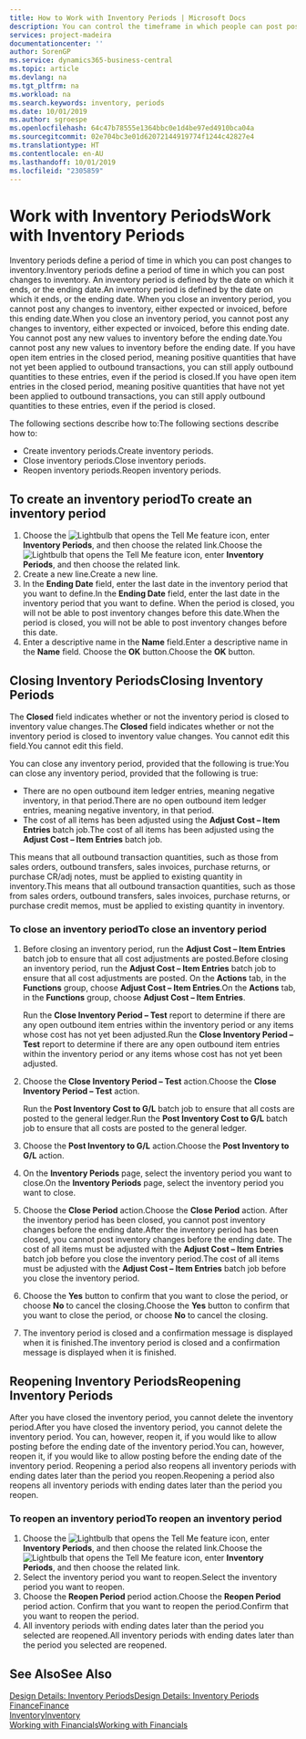 ```yaml
---
title: How to Work with Inventory Periods | Microsoft Docs
description: You can control the timeframe in which people can post post changes to inventory by defining inventory periods.
services: project-madeira
documentationcenter: ''
author: SorenGP
ms.service: dynamics365-business-central
ms.topic: article
ms.devlang: na
ms.tgt_pltfrm: na
ms.workload: na
ms.search.keywords: inventory, periods
ms.date: 10/01/2019
ms.author: sgroespe
ms.openlocfilehash: 64c47b78555e1364bbc0e1d4be97ed4910bca04a
ms.sourcegitcommit: 02e704bc3e01d62072144919774f1244c42827e4
ms.translationtype: HT
ms.contentlocale: en-AU
ms.lasthandoff: 10/01/2019
ms.locfileid: "2305859"
---
```

# <a name="work-with-inventory-periods"></a><span data-ttu-id="01dc3-103">Work with Inventory Periods</span><span class="sxs-lookup"><span data-stu-id="01dc3-103">Work with Inventory Periods</span></span>
<span data-ttu-id="01dc3-104">Inventory periods define a period of time in which you can post changes to inventory.</span><span class="sxs-lookup"><span data-stu-id="01dc3-104">Inventory periods define a period of time in which you can post changes to inventory.</span></span> <span data-ttu-id="01dc3-105">An inventory period is defined by the date on which it ends, or the ending date.</span><span class="sxs-lookup"><span data-stu-id="01dc3-105">An inventory period is defined by the date on which it ends, or the ending date.</span></span> <span data-ttu-id="01dc3-106">When you close an inventory period, you cannot post any changes to inventory, either expected or invoiced, before this ending date.</span><span class="sxs-lookup"><span data-stu-id="01dc3-106">When you close an inventory period, you cannot post any changes to inventory, either expected or invoiced, before this ending date.</span></span> <span data-ttu-id="01dc3-107">You cannot post any new values to inventory before the ending date.</span><span class="sxs-lookup"><span data-stu-id="01dc3-107">You cannot post any new values to inventory before the ending date.</span></span> <span data-ttu-id="01dc3-108">If you have open item entries in the closed period, meaning positive quantities that have not yet been applied to outbound transactions, you can still apply outbound quantities to these entries, even if the period is closed.</span><span class="sxs-lookup"><span data-stu-id="01dc3-108">If you have open item entries in the closed period, meaning positive quantities that have not yet been applied to outbound transactions, you can still apply outbound quantities to these entries, even if the period is closed.</span></span>  

<span data-ttu-id="01dc3-109">The following sections describe how to:</span><span class="sxs-lookup"><span data-stu-id="01dc3-109">The following sections describe how to:</span></span>  

* <span data-ttu-id="01dc3-110">Create inventory periods.</span><span class="sxs-lookup"><span data-stu-id="01dc3-110">Create inventory periods.</span></span>  
* <span data-ttu-id="01dc3-111">Close inventory periods.</span><span class="sxs-lookup"><span data-stu-id="01dc3-111">Close inventory periods.</span></span>  
* <span data-ttu-id="01dc3-112">Reopen inventory periods.</span><span class="sxs-lookup"><span data-stu-id="01dc3-112">Reopen inventory periods.</span></span>  

## <a name="to-create-an-inventory-period"></a><span data-ttu-id="01dc3-113">To create an inventory period</span><span class="sxs-lookup"><span data-stu-id="01dc3-113">To create an inventory period</span></span>  
1. <span data-ttu-id="01dc3-114">Choose the ![Lightbulb that opens the Tell Me feature](media/ui-search/search_small.png "Tell me what you want to do") icon, enter **Inventory Periods**, and then choose the related link.</span><span class="sxs-lookup"><span data-stu-id="01dc3-114">Choose the ![Lightbulb that opens the Tell Me feature](media/ui-search/search_small.png "Tell me what you want to do") icon, enter **Inventory Periods**, and then choose the related link.</span></span>  
2. <span data-ttu-id="01dc3-115">Create a new line.</span><span class="sxs-lookup"><span data-stu-id="01dc3-115">Create a new line.</span></span>  
3. <span data-ttu-id="01dc3-116">In the **Ending Date** field, enter the last date in the inventory period that you want to define.</span><span class="sxs-lookup"><span data-stu-id="01dc3-116">In the **Ending Date** field, enter the last date in the inventory period that you want to define.</span></span> <span data-ttu-id="01dc3-117">When the period is closed, you will not be able to post inventory changes before this date.</span><span class="sxs-lookup"><span data-stu-id="01dc3-117">When the period is closed, you will not be able to post inventory changes before this date.</span></span>  
4. <span data-ttu-id="01dc3-118">Enter a descriptive name in the **Name** field.</span><span class="sxs-lookup"><span data-stu-id="01dc3-118">Enter a descriptive name in the **Name** field.</span></span> <span data-ttu-id="01dc3-119">Choose the **OK** button.</span><span class="sxs-lookup"><span data-stu-id="01dc3-119">Choose the **OK** button.</span></span>  

## <a name="closing-inventory-periods"></a><span data-ttu-id="01dc3-120">Closing Inventory Periods</span><span class="sxs-lookup"><span data-stu-id="01dc3-120">Closing Inventory Periods</span></span>  
<span data-ttu-id="01dc3-121">The **Closed** field indicates whether or not the inventory period is closed to inventory value changes.</span><span class="sxs-lookup"><span data-stu-id="01dc3-121">The **Closed** field indicates whether or not the inventory period is closed to inventory value changes.</span></span> <span data-ttu-id="01dc3-122">You cannot edit this field.</span><span class="sxs-lookup"><span data-stu-id="01dc3-122">You cannot edit this field.</span></span>  

<span data-ttu-id="01dc3-123">You can close any inventory period, provided that the following is true:</span><span class="sxs-lookup"><span data-stu-id="01dc3-123">You can close any inventory period, provided that the following is true:</span></span>  

* <span data-ttu-id="01dc3-124">There are no open outbound item ledger entries, meaning negative inventory, in that period.</span><span class="sxs-lookup"><span data-stu-id="01dc3-124">There are no open outbound item ledger entries, meaning negative inventory, in that period.</span></span>  
* <span data-ttu-id="01dc3-125">The cost of all items has been adjusted using the **Adjust Cost – Item Entries** batch job.</span><span class="sxs-lookup"><span data-stu-id="01dc3-125">The cost of all items has been adjusted using the **Adjust Cost – Item Entries** batch job.</span></span>  

<span data-ttu-id="01dc3-126">This means that all outbound transaction quantities, such as those from sales orders, outbound transfers, sales invoices, purchase returns, or purchase CR/adj notes, must be applied to existing quantity in inventory.</span><span class="sxs-lookup"><span data-stu-id="01dc3-126">This means that all outbound transaction quantities, such as those from sales orders, outbound transfers, sales invoices, purchase returns, or purchase credit memos, must be applied to existing quantity in inventory.</span></span>  

### <a name="to-close-an-inventory-period"></a><span data-ttu-id="01dc3-127">To close an inventory period</span><span class="sxs-lookup"><span data-stu-id="01dc3-127">To close an inventory period</span></span>  
1. <span data-ttu-id="01dc3-128">Before closing an inventory period, run the **Adjust Cost – Item Entries** batch job to ensure that all cost adjustments are posted.</span><span class="sxs-lookup"><span data-stu-id="01dc3-128">Before closing an inventory period, run the **Adjust Cost – Item Entries** batch job to ensure that all cost adjustments are posted.</span></span> <span data-ttu-id="01dc3-129">On the **Actions** tab, in the **Functions** group, choose **Adjust Cost – Item Entries**.</span><span class="sxs-lookup"><span data-stu-id="01dc3-129">On the **Actions** tab, in the **Functions** group, choose **Adjust Cost – Item Entries**.</span></span>  

     <span data-ttu-id="01dc3-130">Run the **Close Inventory Period – Test** report to determine if there are any open outbound item entries within the inventory period or any items whose cost has not yet been adjusted.</span><span class="sxs-lookup"><span data-stu-id="01dc3-130">Run the **Close Inventory Period – Test** report to determine if there are any open outbound item entries within the inventory period or any items whose cost has not yet been adjusted.</span></span>  
2. <span data-ttu-id="01dc3-131">Choose the **Close Inventory Period – Test** action.</span><span class="sxs-lookup"><span data-stu-id="01dc3-131">Choose the **Close Inventory Period – Test** action.</span></span>  

     <span data-ttu-id="01dc3-132">Run the **Post Inventory Cost to G/L** batch job to ensure that all costs are posted to the general ledger.</span><span class="sxs-lookup"><span data-stu-id="01dc3-132">Run the **Post Inventory Cost to G/L** batch job to ensure that all costs are posted to the general ledger.</span></span>  
3. <span data-ttu-id="01dc3-133">Choose the **Post Inventory to G/L** action.</span><span class="sxs-lookup"><span data-stu-id="01dc3-133">Choose the **Post Inventory to G/L** action.</span></span>  
4. <span data-ttu-id="01dc3-134">On the **Inventory Periods** page, select the inventory period you want to close.</span><span class="sxs-lookup"><span data-stu-id="01dc3-134">On the **Inventory Periods** page, select the inventory period you want to close.</span></span>  
5. <span data-ttu-id="01dc3-135">Choose the **Close Period** action.</span><span class="sxs-lookup"><span data-stu-id="01dc3-135">Choose the **Close Period** action.</span></span> <span data-ttu-id="01dc3-136">After the inventory period has been closed, you cannot post inventory changes before the ending date.</span><span class="sxs-lookup"><span data-stu-id="01dc3-136">After the inventory period has been closed, you cannot post inventory changes before the ending date.</span></span> <span data-ttu-id="01dc3-137">The cost of all items must be adjusted with the **Adjust Cost – Item Entries** batch job before you close the inventory period.</span><span class="sxs-lookup"><span data-stu-id="01dc3-137">The cost of all items must be adjusted with the **Adjust Cost – Item Entries** batch job before you close the inventory period.</span></span>  
6. <span data-ttu-id="01dc3-138">Choose the **Yes** button to confirm that you want to close the period, or choose **No** to cancel the closing.</span><span class="sxs-lookup"><span data-stu-id="01dc3-138">Choose the **Yes** button to confirm that you want to close the period, or choose **No** to cancel the closing.</span></span>  
7. <span data-ttu-id="01dc3-139">The inventory period is closed and a confirmation message is displayed when it is finished.</span><span class="sxs-lookup"><span data-stu-id="01dc3-139">The inventory period is closed and a confirmation message is displayed when it is finished.</span></span>  

## <a name="reopening-inventory-periods"></a><span data-ttu-id="01dc3-140">Reopening Inventory Periods</span><span class="sxs-lookup"><span data-stu-id="01dc3-140">Reopening Inventory Periods</span></span>  
<span data-ttu-id="01dc3-141">After you have closed the inventory period, you cannot delete the inventory period.</span><span class="sxs-lookup"><span data-stu-id="01dc3-141">After you have closed the inventory period, you cannot delete the inventory period.</span></span> <span data-ttu-id="01dc3-142">You can, however, reopen it, if you would like to allow posting before the ending date of the inventory period.</span><span class="sxs-lookup"><span data-stu-id="01dc3-142">You can, however, reopen it, if you would like to allow posting before the ending date of the inventory period.</span></span> <span data-ttu-id="01dc3-143">Reopening a period also reopens all inventory periods with ending dates later than the period you reopen.</span><span class="sxs-lookup"><span data-stu-id="01dc3-143">Reopening a period also reopens all inventory periods with ending dates later than the period you reopen.</span></span>  

### <a name="to-reopen-an-inventory-period"></a><span data-ttu-id="01dc3-144">To reopen an inventory period</span><span class="sxs-lookup"><span data-stu-id="01dc3-144">To reopen an inventory period</span></span>  
1. <span data-ttu-id="01dc3-145">Choose the ![Lightbulb that opens the Tell Me feature](media/ui-search/search_small.png "Tell me what you want to do") icon, enter **Inventory Periods**, and then choose the related link.</span><span class="sxs-lookup"><span data-stu-id="01dc3-145">Choose the ![Lightbulb that opens the Tell Me feature](media/ui-search/search_small.png "Tell me what you want to do") icon, enter **Inventory Periods**, and then choose the related link.</span></span>  
2. <span data-ttu-id="01dc3-146">Select the inventory period you want to reopen.</span><span class="sxs-lookup"><span data-stu-id="01dc3-146">Select the inventory period you want to reopen.</span></span>  
3. <span data-ttu-id="01dc3-147">Choose the **Reopen Period** period action.</span><span class="sxs-lookup"><span data-stu-id="01dc3-147">Choose the **Reopen Period** period action.</span></span> <span data-ttu-id="01dc3-148">Confirm that you want to reopen the period.</span><span class="sxs-lookup"><span data-stu-id="01dc3-148">Confirm that you want to reopen the period.</span></span>  
4. <span data-ttu-id="01dc3-149">All inventory periods with ending dates later than the period you selected are reopened.</span><span class="sxs-lookup"><span data-stu-id="01dc3-149">All inventory periods with ending dates later than the period you selected are reopened.</span></span>  

## <a name="see-also"></a><span data-ttu-id="01dc3-150">See Also</span><span class="sxs-lookup"><span data-stu-id="01dc3-150">See Also</span></span>  
[<span data-ttu-id="01dc3-151">Design Details: Inventory Periods</span><span class="sxs-lookup"><span data-stu-id="01dc3-151">Design Details: Inventory Periods</span></span>](design-details-inventory-periods.md)  
[<span data-ttu-id="01dc3-152">Finance</span><span class="sxs-lookup"><span data-stu-id="01dc3-152">Finance</span></span>](finance.md)  
[<span data-ttu-id="01dc3-153">Inventory</span><span class="sxs-lookup"><span data-stu-id="01dc3-153">Inventory</span></span>](inventory-manage-inventory.md)  
[<span data-ttu-id="01dc3-154">Working with Financials</span><span class="sxs-lookup"><span data-stu-id="01dc3-154">Working with Financials</span></span>](ui-work-product.md)
